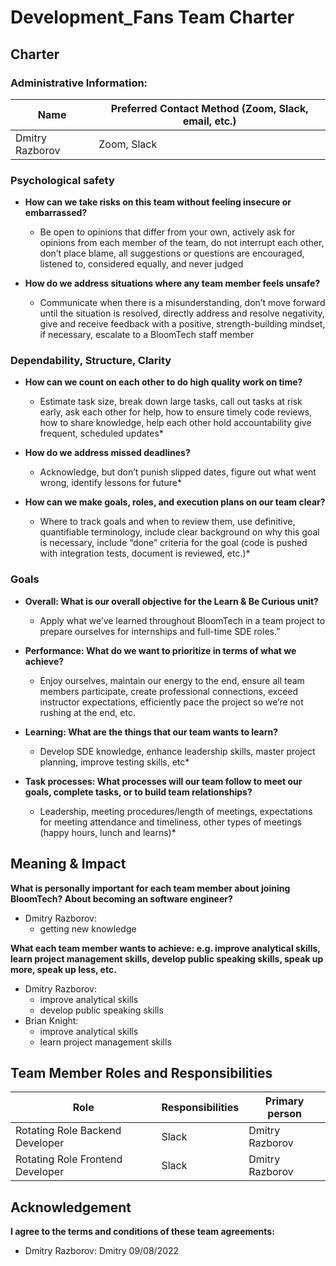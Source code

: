 # Development_Fans Team Charter

## Charter

### Administrative Information:

| Name            | Preferred Contact Method (Zoom, Slack, email, etc.) |
|-----------------|-----------------------------------------------------|
| Dmitry Razborov | Zoom, Slack                                         |


### Psychological safety

* **How can we take risks on this team without feeling insecure or
  embarrassed?**
    * Be open to opinions that differ from your own, actively ask for
    opinions from each member of the team, do not interrupt each other, don’t
    place blame, all suggestions or questions are encouraged, listened to,
    considered equally, and never judged

* **How do we address situations where any team member feels unsafe?**
    
    * Communicate when there is a misunderstanding, don’t move forward
    until the situation is resolved, directly address and resolve negativity,
    give and receive feedback with a positive, strength-building mindset, if
    necessary, escalate to a BloomTech staff member 

### Dependability, Structure, Clarity

* **How can we count on each other to do high quality work on time?**
     * Estimate task size, break down large tasks, call out tasks at risk
     early, ask each other for help, how to ensure timely code reviews, how to
     share knowledge, help each other hold accountability give frequent,
     scheduled updates*  

* **How do we address missed deadlines?**
     * Acknowledge, but don’t punish slipped dates, figure out what went
     wrong, identify lessons for future*

* **How can we make goals, roles, and execution plans on our team clear?**
     * Where to track goals and when to review them, use definitive,
     quantifiable terminology, include clear background on why this goal is
     necessary, include “done” criteria for the goal (code is pushed with
     integration tests, document is reviewed, etc.)*


### Goals

* **Overall: What is our overall objective for the Learn & Be Curious unit?**
    * Apply what we’ve learned throughout BloomTech in a team project to prepare
    ourselves for internships and full-time SDE roles.”


* **Performance: What do we want to prioritize in terms of what we achieve?**
    * Enjoy ourselves, maintain our energy to the end, ensure all team members
    participate, create professional connections, exceed instructor
    expectations, efficiently pace the project so we’re not rushing at the end,
    etc.


* **Learning: What are the things that our team wants to learn?**
    * Develop SDE knowledge, enhance leadership skills, master project
    planning, improve testing skills, etc*


* **Task processes: What processes will our team follow to meet our goals,
  complete tasks, or to build team relationships?**
    * Leadership, meeting procedures/length of meetings, expectations for
    meeting attendance and timeliness, other types of meetings (happy hours,
    lunch and learns)*


## Meaning & Impact

**What is personally important for each team member about joining BloomTech? About
becoming an software engineer?**

* Dmitry Razborov: 
  * getting new knowledge

**What each team member wants to achieve: e.g. improve analytical skills, learn
project management skills, develop public speaking skills, speak up more, speak
up less, etc.**

* Dmitry Razborov: 
  * improve analytical skills
  * develop public speaking skills
* Brian Knight: 
  * improve analytical skills 
  * learn project management skills

## Team Member Roles and Responsibilities


| **Role**                         | **Responsibilities** | **Primary person** | 
|----------------------------------|----------------------|--------------------|
| Rotating Role Backend Developer  | Slack                | Dmitry Razborov    | 
| Rotating Role Frontend Developer | Slack                | Dmitry Razborov    | 

## Acknowledgement

**I agree to the terms and conditions of these team agreements:**

* Dmitry Razborov:   Dmitry 09/08/2022


